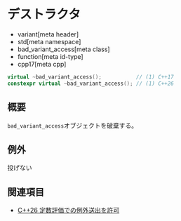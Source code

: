 # デストラクタ
* variant[meta header]
* std[meta namespace]
* bad_variant_access[meta class]
* function[meta id-type]
* cpp17[meta cpp]

```cpp
virtual ~bad_variant_access();           // (1) C++17
constexpr virtual ~bad_variant_access(); // (1) C++26
```

## 概要
`bad_variant_access`オブジェクトを破棄する。


## 例外
投げない


## 関連項目
- [C++26 定数評価での例外送出を許可](/lang/cpp26/allowing_exception_throwing_in_constant-evaluation.md)

